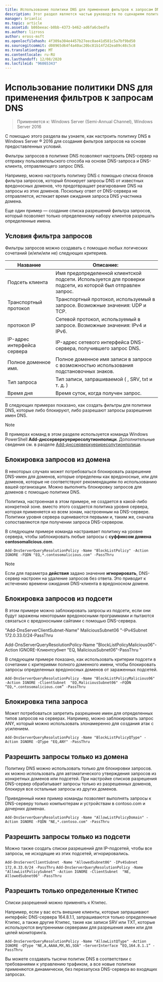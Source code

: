 ```yaml
---
title: Использование политики DNS для применения фильтров к запросам DNS
description: Этот раздел является частью руководств по сценариям политики DNS для Windows Server 2016.
manager: brianlic
ms.topic: article
ms.assetid: b86beeac-b0bb-4373-b462-ad6fa6cbedfa
ms.author: lizross
author: eross-msft
ms.openlocfilehash: 4f309a304e4457b27eec0ae41d581c5a7bf9bd50
ms.sourcegitcommit: d08965d64f4a40ac20bc81b14f2d2ea89c48c5c8
ms.translationtype: MT
ms.contentlocale: ru-RU
ms.lasthandoff: 12/08/2020
ms.locfileid: "96865343"
---
```

# <a name="use-dns-policy-for-applying-filters-on-dns-queries"></a>Использование политики DNS для применения фильтров к запросам DNS

>Применяется к: Windows Server (Semi-Annual Channel), Windows Server 2016

С помощью этого раздела вы узнаете, как настроить политику DNS в Windows Server &reg; 2016 для создания фильтров запросов на основе предоставленных условий.

Фильтры запросов в политике DNS позволяют настроить DNS-сервер на отправку пользовательского способа на основе DNS-запроса и DNS-клиента, отправляющего запрос DNS.

Например, можно настроить политику DNS с помощью списка блоков фильтра запросов, который блокирует запросы DNS от известных вредоносных доменов, что предотвращает реагирование DNS на запросы из этих доменов. Поскольку ответ от DNS-сервера не отправляется, истекает время ожидания запроса DNS участника домена.

Еще один пример — создание списка разрешений фильтра запросов, который позволяет только определенному набору клиентов разрешать определенные имена.

## <a name="query-filter-criteria"></a><a name="bkmk_criteria"></a> Условия фильтра запросов
Фильтры запросов можно создавать с помощью любых логических сочетаний (и/или/или не) следующих критериев.

|Название|Описание:|
|-----------------|---------------------|
|Подсеть клиента|Имя предопределенной клиентской подсети. Используется для проверки подсети, из которой был отправлен запрос.|
|Транспортный протокол|Транспортный протокол, используемый в запросе. Возможные значения: UDP и TCP.|
|протокол IP|Сетевой протокол, используемый в запросе. Возможные значения: IPv4 и IPv6.|
|IP-адрес интерфейса сервера|IP-адрес сетевого интерфейса DNS-сервера, получившего запрос DNS.|
|Полное доменное имя.|Полное доменное имя записи в запросе с возможностью использования подстановочных знаков.|
|Тип запроса|Тип записи, запрашиваемой \( , SRV, txt и т. д. \)|
|Время дня|Время суток, когда получен запрос.|

В следующих примерах показано, как создать фильтры для политики DNS, которые либо блокируют, либо разрешают запросы разрешения имен DNS.

>[!NOTE]
>В примерах команд в этом разделе используется команда Windows PowerShell **Add-днссерверкуериресолутионполици**. Дополнительные сведения см. в разделе [Add-днссерверкуериресолутионполици](/powershell/module/dnsserver/add-dnsserverqueryresolutionpolicy).

## <a name="block-queries-from-a-domain"></a><a name="bkmk_block1"></a>Блокировка запросов из домена

В некоторых случаях может потребоваться блокировать разрешение DNS-имен для доменов, которые определены как вредоносные, или для доменов, которые не соответствуют рекомендациям по использованию вашей организации. Можно выполнять блокировку запросов для доменов с помощью политики DNS.

Политика, настроенная в этом примере, не создается в какой-либо конкретной зоне. вместо этого создается политика уровня сервера, которая применяется ко всем зонам, настроенным на DNS-сервере. Политики уровня сервера оцениваются первыми и, таким же, сначала сопоставляются при получении запроса DNS-сервером.

В следующем примере команда настраивает политику на уровне сервера, чтобы заблокировать любые запросы с **суффиксом домена contosomalicious.com**.

`
Add-DnsServerQueryResolutionPolicy -Name "BlockListPolicy" -Action IGNORE -FQDN "EQ,*.contosomalicious.com" -PassThru
`

>[!NOTE]
>Если для параметра **действия** задано значение **игнорировать**, DNS-сервер настроен на удаление запросов без ответа. Это приводит к истечению времени ожидания DNS-клиента в вредоносном домене.

## <a name="block-queries-from-a-subnet"></a><a name="bkmk_block2"></a>Блокировка запросов из подсети
В этом примере можно заблокировать запросы из подсети, если они будут заражены некоторыми вредоносными программами и пытаются связаться с вредоносными сайтами с помощью DNS-сервера.

"Add-DnsServerClientSubnet-Name" MaliciousSubnet06 "-IPv4Subnet 172.0.33.0/24-PassThru

Add-DnsServerQueryResolutionPolicy-Name "BlockListPolicyMalicious06"-Action IGNORE-Клиентсубнет "EQ, MaliciousSubnet06"-PassThru "

В следующем примере показано, как использовать критерии подсети в сочетании с критериями полного доменного имени, чтобы блокировать запросы определенных вредоносных доменов от зараженных подсетей.

`
Add-DnsServerQueryResolutionPolicy -Name "BlockListPolicyMalicious06" -Action IGNORE -ClientSubnet  "EQ,MaliciousSubnet06" –FQDN “EQ,*.contosomalicious.com” -PassThru
`

## <a name="block-a-type-of-query"></a><a name="bkmk_block3"></a>Блокировка типа запроса
Может потребоваться запретить разрешение имен для определенных типов запросов на серверах. Например, можно заблокировать запрос ANY, который можно использовать злонамеренно для создания атак с усилением.

`
Add-DnsServerQueryResolutionPolicy -Name "BlockListPolicyQType" -Action IGNORE -QType "EQ,ANY" -PassThru
`

## <a name="allow-queries-only-from-a-domain"></a><a name="bkmk_allow1"></a>Разрешить запросы только из домена
Политику DNS можно использовать только для блокировки запросов. их можно использовать для автоматического утверждения запросов из конкретных доменов или подсетей. При настройке списков разрешения DNS-сервер обрабатывает запросы только из разрешенных доменов, блокируя все остальные запросы из других доменов.

Приведенный ниже пример команды позволяет выполнять запросы к DNS-серверу только компьютерам и устройствам в contoso.com и дочерних доменах.

`
Add-DnsServerQueryResolutionPolicy -Name "AllowListPolicyDomain" -Action IGNORE -FQDN "NE,*.contoso.com" -PassThru
`

## <a name="allow-queries-only-from-a-subnet"></a><a name="bkmk_allow2"></a>Разрешить запросы только из подсети
Можно также создать списки разрешений для IP-подсетей, чтобы все запросы, не исходящие из этих подсетей, игнорировались.

`
Add-DnsServerClientSubnet -Name "AllowedSubnet06" -IPv4Subnet 172.0.33.0/24 -PassThru
`
`
Add-DnsServerQueryResolutionPolicy -Name "AllowListPolicySubnet” -Action IGNORE -ClientSubnet  "NE, AllowedSubnet06" -PassThru
`

## <a name="allow-only-certain-qtypes"></a><a name="bkmk_allow3"></a>Разрешить только определенные Ктипес
Списки разрешений можно применять к Ктипес.

Например, если у вас есть внешние клиенты, которые запрашивают интерфейс DNS-сервера 164.8.1.1, запрашиваются только определенные Ктипес, а также другие Ктипес, такие как записи SRV или TXT, которые используются внутренними серверами для разрешения имен или для целей мониторинга.

`
Add-DnsServerQueryResolutionPolicy -Name "AllowListQType" -Action IGNORE -QType "NE,A,AAAA,MX,NS,SOA" –ServerInterface “EQ,164.8.1.1” -PassThru
`

Вы можете создавать тысячи политик DNS в соответствии с требованиями к управлению трафиком, а все новые политики применяются динамически, без перезапуска DNS-сервера во входящих запросах.
